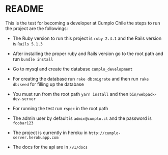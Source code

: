 # README

This is the test for becoming a developer at Cumplo Chile the steps to run the project are the followings:


* The Ruby version to run this project is `ruby 2.4.1` and the Rails version is `Rails 5.1.3`

* After installing the proper ruby and Rails version go to the root path and run `bundle install`

* Go to mysql and create the database `cumplo_development`

* For creating the database run `rake db:migrate` and then run `rake db:seed` for filling up the database

* You must run from the root path `yarn install` and then `bin/webpack-dev-server`

* For running the test run `rspec` in the root path

* The admin user by default is `admin@cumplo.cl` and the password is `foobar123`

* The project is currently in heroku in `http://cumplo-server.herokuapp.com`

* The docs for the api are in `/v1/docs`